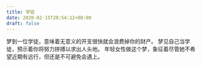 ```yaml
---
title: 学徒
date: 2020-02-15T20:54:12+08:00
draft: false
---
```


梦到一位学徒，意味着无意义的开支很快就会浪费掉你的财产。
梦见自己当学徒，预示着你将努力拼搏以求出人头地。
年轻女性做这个梦，象征着尽管她不希望近期有远行，但还是不可避免会遇上。
